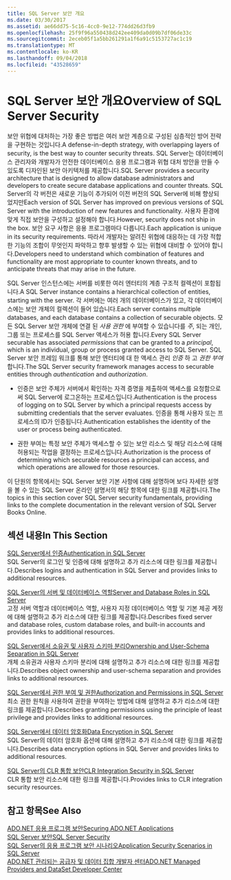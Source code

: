 ```yaml
---
title: SQL Server 보안 개요
ms.date: 03/30/2017
ms.assetid: ae66dd75-5c16-4cc0-9e12-774dd26d3fb9
ms.openlocfilehash: 25f9f96a550438d242ee409da0d09b7df06de33c
ms.sourcegitcommit: 2eceb05f1a5bb261291a1f6a91c5153727ac1c19
ms.translationtype: MT
ms.contentlocale: ko-KR
ms.lasthandoff: 09/04/2018
ms.locfileid: "43528659"
---
```

# <a name="overview-of-sql-server-security"></a><span data-ttu-id="3f394-102">SQL Server 보안 개요</span><span class="sxs-lookup"><span data-stu-id="3f394-102">Overview of SQL Server Security</span></span>
<span data-ttu-id="3f394-103">보안 위협에 대처하는 가장 좋은 방법은 여러 보안 계층으로 구성된 심층적인 방어 전략을 구현하는 것입니다.</span><span class="sxs-lookup"><span data-stu-id="3f394-103">A defense-in-depth strategy, with overlapping layers of security, is the best way to counter security threats.</span></span> <span data-ttu-id="3f394-104">SQL Server는 데이터베이스 관리자와 개발자가 안전한 데이터베이스 응용 프로그램과 위협 대처 방안을 만들 수 있도록 디자인된 보안 아키텍처를 제공합니다.</span><span class="sxs-lookup"><span data-stu-id="3f394-104">SQL Server provides a security architecture that is designed to allow database administrators and developers to create secure database applications and counter threats.</span></span> <span data-ttu-id="3f394-105">SQL Server의 각 버전은 새로운 기능이 추가되어 이전 버전의 SQL Server에 비해 향상되었지만</span><span class="sxs-lookup"><span data-stu-id="3f394-105">Each version of SQL Server has improved on previous versions of SQL Server with the introduction of new features and functionality.</span></span> <span data-ttu-id="3f394-106">사용자 환경에 맞게 직접 보안을 구성하고 설정해야 합니다.</span><span class="sxs-lookup"><span data-stu-id="3f394-106">However, security does not ship in the box.</span></span> <span data-ttu-id="3f394-107">보안 요구 사항은 응용 프로그램마다 다릅니다.</span><span class="sxs-lookup"><span data-stu-id="3f394-107">Each application is unique in its security requirements.</span></span> <span data-ttu-id="3f394-108">따라서 개발자는 알려진 위협에 대응하는 데 가장 적합한 기능의 조합이 무엇인지 파악하고 향후 발생할 수 있는 위협에 대비할 수 있어야 합니다.</span><span class="sxs-lookup"><span data-stu-id="3f394-108">Developers need to understand which combination of features and functionality are most appropriate to counter known threats, and to anticipate threats that may arise in the future.</span></span>  
  
 <span data-ttu-id="3f394-109">SQL Server 인스턴스에는 서버를 비롯한 여러 엔터티의 계층 구조적 컬렉션이 포함됩니다.</span><span class="sxs-lookup"><span data-stu-id="3f394-109">A SQL Server instance contains a hierarchical collection of entities, starting with the server.</span></span> <span data-ttu-id="3f394-110">각 서버에는 여러 개의 데이터베이스가 있고, 각 데이터베이스에는 보안 개체의 컬렉션이 들어 있습니다.</span><span class="sxs-lookup"><span data-stu-id="3f394-110">Each server contains multiple databases, and each database contains a collection of securable objects.</span></span> <span data-ttu-id="3f394-111">모든 SQL Server 보안 개체에 연결 된 *사용 권한* 에 부여할 수 있습니다를 *주*, 되는 개인, 그룹 또는 프로세스를 SQL Server 액세스가 허용 합니다.</span><span class="sxs-lookup"><span data-stu-id="3f394-111">Every SQL Server securable has associated *permissions* that can be granted to a *principal*, which is an individual, group or process granted access to SQL Server.</span></span> <span data-ttu-id="3f394-112">SQL Server 보안 프레임 워크를 통해 보안 엔터티에 대 한 액세스 관리 *인증* 하 고 *권한 부여*합니다.</span><span class="sxs-lookup"><span data-stu-id="3f394-112">The SQL Server security framework manages access to securable entities through *authentication* and *authorization*.</span></span>  
  
-   <span data-ttu-id="3f394-113">인증은 보안 주체가 서버에서 확인하는 자격 증명을 제출하여 액세스를 요청함으로써 SQL Server에 로그온하는 프로세스입니다.</span><span class="sxs-lookup"><span data-stu-id="3f394-113">Authentication is the process of logging on to SQL Server by which a principal requests access by submitting credentials that the server evaluates.</span></span> <span data-ttu-id="3f394-114">인증을 통해 사용자 또는 프로세스의 ID가 인증됩니다.</span><span class="sxs-lookup"><span data-stu-id="3f394-114">Authentication establishes the identity of the user or process being authenticated.</span></span>  
  
-   <span data-ttu-id="3f394-115">권한 부여는 특정 보안 주체가 액세스할 수 있는 보안 리소스 및 해당 리소스에 대해 허용되는 작업을 결정하는 프로세스입니다.</span><span class="sxs-lookup"><span data-stu-id="3f394-115">Authorization is the process of determining which securable resources a principal can access, and which operations are allowed for those resources.</span></span>  
  
 <span data-ttu-id="3f394-116">이 단원의 항목에서는 SQL Server 보안 기본 사항에 대해 설명하며 보다 자세한 설명을 볼 수 있는 SQL Server 온라인 설명서의 해당 항목에 대한 링크를 제공합니다.</span><span class="sxs-lookup"><span data-stu-id="3f394-116">The topics in this section cover SQL Server security fundamentals, providing links to the complete documentation in the relevant version of SQL Server Books Online.</span></span>  
  
## <a name="in-this-section"></a><span data-ttu-id="3f394-117">섹션 내용</span><span class="sxs-lookup"><span data-stu-id="3f394-117">In This Section</span></span>  
 [<span data-ttu-id="3f394-118">SQL Server에서 인증</span><span class="sxs-lookup"><span data-stu-id="3f394-118">Authentication in SQL Server</span></span>](../../../../../docs/framework/data/adonet/sql/authentication-in-sql-server.md)  
 <span data-ttu-id="3f394-119">SQL Server의 로그인 및 인증에 대해 설명하고 추가 리소스에 대한 링크를 제공합니다.</span><span class="sxs-lookup"><span data-stu-id="3f394-119">Describes logins and authentication in SQL Server and provides links to additional resources.</span></span>  
  
 [<span data-ttu-id="3f394-120">SQL Server의 서버 및 데이터베이스 역할</span><span class="sxs-lookup"><span data-stu-id="3f394-120">Server and Database Roles in SQL Server</span></span>](../../../../../docs/framework/data/adonet/sql/server-and-database-roles-in-sql-server.md)  
 <span data-ttu-id="3f394-121">고정 서버 역할과 데이터베이스 역할, 사용자 지정 데이터베이스 역할 및 기본 제공 계정에 대해 설명하고 추가 리소스에 대한 링크를 제공합니다.</span><span class="sxs-lookup"><span data-stu-id="3f394-121">Describes fixed server and database roles, custom database roles, and built-in accounts and provides links to additional resources.</span></span>  
  
 [<span data-ttu-id="3f394-122">SQL Server에서 소유권 및 사용자 스키마 분리</span><span class="sxs-lookup"><span data-stu-id="3f394-122">Ownership and User-Schema Separation in SQL Server</span></span>](../../../../../docs/framework/data/adonet/sql/ownership-and-user-schema-separation-in-sql-server.md)  
 <span data-ttu-id="3f394-123">개체 소유권과 사용자 스키마 분리에 대해 설명하고 추가 리소스에 대한 링크를 제공합니다.</span><span class="sxs-lookup"><span data-stu-id="3f394-123">Describes object ownership and  user-schema separation and provides links to additional resources.</span></span>  
  
 [<span data-ttu-id="3f394-124">SQL Server에서 권한 부여 및 권한</span><span class="sxs-lookup"><span data-stu-id="3f394-124">Authorization and Permissions in SQL Server</span></span>](../../../../../docs/framework/data/adonet/sql/authorization-and-permissions-in-sql-server.md)  
 <span data-ttu-id="3f394-125">최소 권한 원칙을 사용하여 권한을 부여하는 방법에 대해 설명하고 추가 리소스에 대한 링크를 제공합니다.</span><span class="sxs-lookup"><span data-stu-id="3f394-125">Describes granting permissions using the principle of least privilege and provides links to additional resources.</span></span>  
  
 [<span data-ttu-id="3f394-126">SQL Server에서 데이터 암호화</span><span class="sxs-lookup"><span data-stu-id="3f394-126">Data Encryption in SQL Server</span></span>](../../../../../docs/framework/data/adonet/sql/data-encryption-in-sql-server.md)  
 <span data-ttu-id="3f394-127">SQL Server의 데이터 암호화 옵션에 대해 설명하고 추가 리소스에 대한 링크를 제공합니다.</span><span class="sxs-lookup"><span data-stu-id="3f394-127">Describes data encryption options in SQL Server and provides links to additional resources.</span></span>  
  
 [<span data-ttu-id="3f394-128">SQL Server의 CLR 통합 보안</span><span class="sxs-lookup"><span data-stu-id="3f394-128">CLR Integration Security in SQL Server</span></span>](../../../../../docs/framework/data/adonet/sql/clr-integration-security-in-sql-server.md)  
 <span data-ttu-id="3f394-129">CLR 통합 보안 리소스에 대한 링크를 제공합니다.</span><span class="sxs-lookup"><span data-stu-id="3f394-129">Provides links to CLR integration security resources.</span></span>  
  
## <a name="see-also"></a><span data-ttu-id="3f394-130">참고 항목</span><span class="sxs-lookup"><span data-stu-id="3f394-130">See Also</span></span>  
 [<span data-ttu-id="3f394-131">ADO.NET 응용 프로그램 보안</span><span class="sxs-lookup"><span data-stu-id="3f394-131">Securing ADO.NET Applications</span></span>](../../../../../docs/framework/data/adonet/securing-ado-net-applications.md)  
 [<span data-ttu-id="3f394-132">SQL Server 보안</span><span class="sxs-lookup"><span data-stu-id="3f394-132">SQL Server Security</span></span>](../../../../../docs/framework/data/adonet/sql/sql-server-security.md)  
 [<span data-ttu-id="3f394-133">SQL Server의 응용 프로그램 보안 시나리오</span><span class="sxs-lookup"><span data-stu-id="3f394-133">Application Security Scenarios in SQL Server</span></span>](../../../../../docs/framework/data/adonet/sql/application-security-scenarios-in-sql-server.md)  
 [<span data-ttu-id="3f394-134">ADO.NET 관리되는 공급자 및 데이터 집합 개발자 센터</span><span class="sxs-lookup"><span data-stu-id="3f394-134">ADO.NET Managed Providers and DataSet Developer Center</span></span>](https://go.microsoft.com/fwlink/?LinkId=217917)
